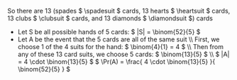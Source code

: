 So there are 13 (spades $ \spadesuit $ cards, 13 hearts $ \heartsuit $ cards, 13 clubs $ \clubsuit $ cards, and 13 diamonds $ \diamondsuit $) cards
<ul>
<li> Let S be all possible hands of 5 cards: $ |S| = \binom{52}{5} $
<li> Let A be the event that the 5 cards are all of the same suit \\
First, we choose 1 of the 4 suits for the hand: $ \binom{4}{1} = 4 $ \\
Then from any of these 13 card suits, we choose 5 cards: $ \binom{13}{5} $ \\
$ |A| = 4 \cdot \binom{13}{5} $
$ \Pr(A) = \frac{ 4 \cdot \binom{13}{5} }{ \binom{52}{5} } $
</ul>
